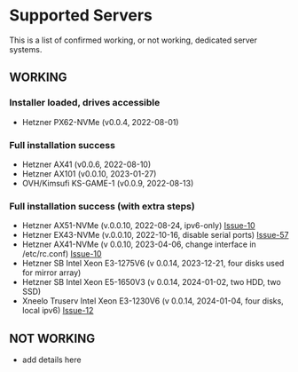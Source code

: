 # Supported Servers
This is a list of confirmed working, or not working, dedicated server systems.

## WORKING

### Installer loaded, drives accessible
* Hetzner PX62-NVMe (v0.0.4, 2022-08-01)

### Full installation success
* Hetzner AX41 (v0.0.6, 2022-08-10)
* Hetzner AX101 (v0.0.10, 2023-01-27)
* OVH/Kimsufi KS-GAME-1 (v0.0.9, 2022-08-13)

### Full installation success (with extra steps)
* Hetzner AX51-NVMe (v.0.0.10, 2022-08-24, ipv6-only) [Issue-10](https://github.com/depenguin-me/depenguin-run/issues/10)
* Hetzner EX43-NVMe (v.0.0.10, 2022-10-16, disable serial ports) [Issue-57](https://github.com/depenguin-me/depenguin-run/issues/57)
* Hetzner AX41-NVMe (v 0.0.10, 2023-04-06, change interface in /etc/rc.conf) [Issue-10](https://github.com/depenguin-me/depenguin-run/issues/10#issuecomment-1225893163)
* Hetzner SB Intel Xeon E3-1275V6 (v 0.0.14, 2023-12-21, four disks used for mirror array)
* Hetzner SB Intel Xeon E5-1650V3 (v 0.0.14, 2024-01-02, two HDD, two SSD)
* Xneelo Truserv Intel Xeon E3-1230V6 (v 0.0.14, 2024-01-04, four disks, local ipv6) [Issue-12](https://github.com/depenguin-me/depenguin-run/issues/12#issuecomment-1877658404)

## NOT WORKING
* add details here
